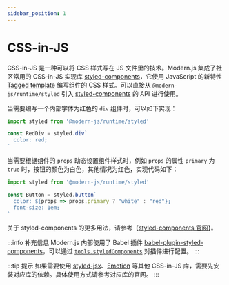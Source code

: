 ```yaml
---
sidebar_position: 1
---
```


# CSS-in-JS

CSS-in-JS 是一种可以将 CSS 样式写在 JS 文件里的技术。Modern.js 集成了社区常用的 CSS-in-JS 实现库 [styled-components](https://styled-components.com/)，它使用 JavaScript 的新特性 [Tagged template](https://developer.mozilla.org/en-US/docs/Web/JavaScript/Reference/Template_literals#tagged_templates) 编写组件的 CSS 样式。可以直接从 `@modern-js/runtime/styled` 引入 [styled-components](https://styled-components.com/) 的 API 进行使用。

当需要编写一个内部字体为红色的 `div` 组件时，可以如下实现：

```js
import styled from '@modern-js/runtime/styled'

const RedDiv = styled.div`
  color: red;
`
```

当需要根据组件的 `props` 动态设置组件样式时，例如 `props` 的属性 `primary` 为 `true` 时，按钮的颜色为白色，其他情况为红色，实现代码如下：

```js
import styled from '@modern-js/runtime/styled'

const Button = styled.button`
  color: ${props => props.primary ? "white" : "red"};
  font-size: 1em;
`
```

关于 styled-components 的更多用法，请参考【[styled-components 官网](https://styled-components.com/)】。

:::info 补充信息
Modern.js 内部使用了 Babel 插件 [babel-plugin-styled-components](https://github.com/styled-components/babel-plugin-styled-components)，可以通过 [`tools.styledComponents`](/docs/apis/app/config/tools/styled-components) 对插件进行配置。
:::

:::tip 提示
如果需要使用 [styled-jsx](https://www.npmjs.com/package/styled-jsx)、[Emotion](https://emotion.sh/) 等其他 CSS-in-JS 库，需要先安装对应库的依赖。具体使用方式请参考对应库的官网。
:::
